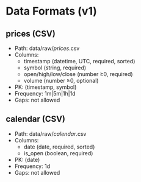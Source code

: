 # Data Formats (v1)

## prices (CSV)
- Path: data/raw/*prices*.csv
- Columns:
  - timestamp (datetime, UTC, required, sorted)
  - symbol (string, required)
  - open/high/low/close (number ≥0, required)
  - volume (number ≥0, optional)
- PK: (timestamp, symbol)
- Frequency: 1m|5m|1h|1d
- Gaps: not allowed

## calendar (CSV)
- Path: data/raw/*calendar*.csv
- Columns:
  - date (date, required, sorted)
  - is_open (boolean, required)
- PK: (date)
- Frequency: 1d
- Gaps: not allowed
